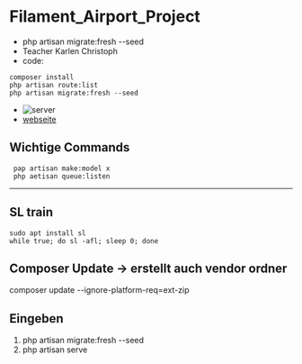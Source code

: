# Filament_Airport_Project
- php artisan migrate:fresh --seed
- Teacher Karlen Christoph
- code:
 ```
composer install
php artisan route:list
php artisan migrate:fresh --seed 
```
- ![server](image.png)
- [webseite](https://sapium.gitbook.io/bfo)
## Wichtige Commands
```
 pap artisan make:model x
 php aetisan queue:listen
```
---
## SL train
```
sudo apt install sl
while true; do sl -afl; sleep 0; done
```


## Composer Update -> erstellt auch vendor ordner
composer update --ignore-platform-req=ext-zip

## Eingeben
1. php artisan migrate:fresh --seed 
2. php artisan serve

